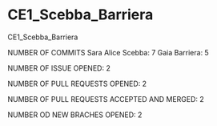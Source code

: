 # CE1_Scebba_Barriera
CE1_Scebba_Barriera

NUMBER OF COMMITS
Sara Alice Scebba: 7
Gaia Barriera: 5

NUMBER OF ISSUE OPENED: 2

NUMBER OF PULL REQUESTS OPENED: 2

NUMBER OF PULL REQUESTS ACCEPTED AND MERGED: 2

NUMBER OD NEW BRACHES OPENED: 2

